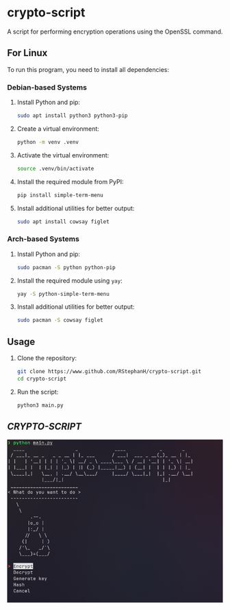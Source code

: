 # crypto-script
A script for performing encryption operations using the OpenSSL command.

## For Linux

To run this program, you need to install all dependencies:

### Debian-based Systems

1. Install Python and pip:
   ```bash
   sudo apt install python3 python3-pip
   ```

2. Create a virtual environment:
   ```bash
   python -m venv .venv
   ```

3. Activate the virtual environment:
   ```bash
   source .venv/bin/activate
   ```

4. Install the required module from PyPI:
   ```bash
   pip install simple-term-menu
   ```

5. Install additional utilities for better output:
   ```bash
   sudo apt install cowsay figlet
   ```

### Arch-based Systems

1. Install Python and pip:
   ```bash
   sudo pacman -S python python-pip
   ```

2. Install the required module using `yay`:
   ```bash
   yay -S python-simple-term-menu
   ```

3. Install additional utilities for better output:
   ```bash
   sudo pacman -S cowsay figlet
   ```

## Usage

1. Clone the repository:
   ```bash
   git clone https://www.github.com/RStephanH/crypto-script.git
   cd crypto-script
   ```

2. Run the script:
   ```bash
   python3 main.py
   ```

## *CRYPTO-SCRIPT*

<!-- ![[firstview.png]] -->
![alt text](./assets/images/firstview.png)
